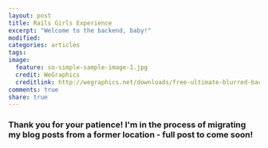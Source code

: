 ```yaml
---
layout: post
title: Rails Girls Experience
excerpt: "Welcome to the backend, baby!"
modified:
categories: articles
tags:
image:
  feature: so-simple-sample-image-1.jpg
  credit: WeGraphics
  creditlink: http://wegraphics.net/downloads/free-ultimate-blurred-background-pack/
comments: true
share: true
---
```


### Thank you for your patience! I'm in the process of migrating my blog posts from a former location - full post to come soon!

<!-- So I've been taking a web design class at George Mason University that's offered through the College of Art and Design. It's been an amazing class, and has helped fast track my nascent Photoshop skills! I've become really very interested in the backend through this class and coding in general. We learn a lot about design principles and how to create sites that are visually pleasing. This is done primarily through Photoshop mockups. It's very fun. But it really makes me curious about how to actually design these sites and their interactive! Enter, Rails Girls.

This past weekend I went to RailsGirls in DC organized by [**Jam**](). I had a really good time. There were so many wonderful coaches there and because the ratio of coaches to RailsGirls was so good, I actually got my own personal coach [**Pete**](). He was amazingly helpful and really helped me understand the difference between HTML and Ruby. It's really inspired me to want to learn more about the backend of webdesign and how it interacts with front end design. I can't wait to discover more. :) -->